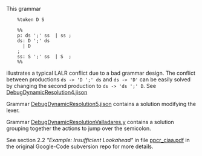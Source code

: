 This grammar 

        %token D S

        %%
        p: ds ';' ss  | ss ;
        ds: D ';' ds    
          | D  
        ;
        ss: S ';' ss  | S  ;
        %% 

illustrates a typical LALR conflict due to a 
bad grammar design. The conflict between productions `ds -> 'D ';' ds`
and `ds -> 'D'` can be easily solved by changing the second production
to  `ds -> 'ds ';' D`. See [DebugDynamicResolution4.jison](https://github.com/crguezl/jison-decs-sts/blob/master/DebugDynamicResolution4.jison)

Grammar [DebugDynamicResolution5.jison](https://github.com/crguezl/jison-decs-sts/blob/master/DebugDynamicResolution5.jison) contains a solution modifying the lexer.

Grammar [DebugDynamicResolutionValladares.y](https://github.com/crguezl/jison-decs-sts/blob/master/DebugDynamicResolutionValladares.y) contains a solution grouping together the
actions to jump over the semicolon.


See section 2.2 *"Example: Insufficient Lookahead"* in file 
[ppcr_ciaa.pdf](https://code.google.com/p/grammar-repository/source/checkout) in the original Google-Code subversion repo for 
more details.
